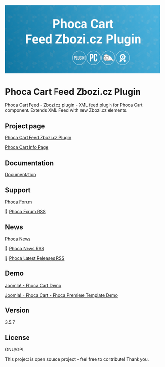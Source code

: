 



![Phoca Cart Feed Zbozi.cz Plugin](https://github.com/PhocaCz/PhocaCartFeedZboziCzPlugin/blob/master/zbozi_cz.png?raw=true)

# Phoca Cart Feed Zbozi.cz Plugin



Phoca Cart Feed - Zbozi.cz plugin - XML feed plugin for Phoca Cart component. Extends XML Feed with new Zbozi.cz elements.



## Project page

[Phoca Cart Feed Zbozi.cz Plugin](https://www.phoca.cz/phocacart-extensions/2-plugins/45-feed-zbozi-cz-plugin)

[Phoca Cart Info Page](https://www.phoca.cz/project/phocacart-joomla-ecommerce)



## Documentation

[Documentation](https://www.phoca.cz/documentation/category/115-phoca-cart)





## Support

[Phoca Forum](https://www.phoca.cz/forum)

:bell: [Phoca Forum RSS](https://www.phoca.cz/forum/app.php/feed)



## News

[Phoca News](https://www.phoca.cz/news)

:bell: [Phoca News RSS](https://www.phoca.cz/news?format=feed&type=rss)

:bell: [Phoca Latest Releases RSS](https://www.phoca.cz/download/feed/111?format=feed&type=rss)



## Demo

[Joomla! - Phoca Cart Demo](https://www.phoca.cz/phocacartdemo/)

[Joomla! - Phoca Cart - Phoca Premiere Template Demo](https://www.phoca.cz/phocacartdemo/premiere/)







## Version

3.5.7



## License

GNU/GPL



This project is open source project - feel free to contribute! Thank you.
